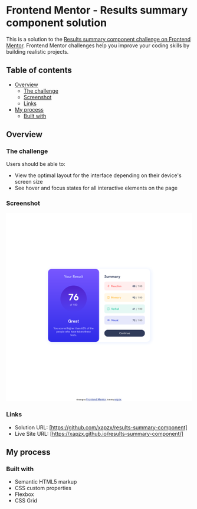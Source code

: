 # Frontend Mentor - Results summary component solution

This is a solution to the [Results summary component challenge on Frontend Mentor](https://www.frontendmentor.io/challenges/results-summary-component-CE_K6s0maV). Frontend Mentor challenges help you improve your coding skills by building realistic projects. 

## Table of contents

- [Overview](#overview)
  - [The challenge](#the-challenge)
  - [Screenshot](#screenshot)
  - [Links](#links)
- [My process](#my-process)
  - [Built with](#built-with)

## Overview

### The challenge

Users should be able to:

- View the optimal layout for the interface depending on their device's screen size
- See hover and focus states for all interactive elements on the page

### Screenshot

![Screenshot of Desktop Design](./screenshot/screenshot.png)

### Links

- Solution URL: [https://github.com/xapzx/results-summary-component]
- Live Site URL: [https://xapzx.github.io/results-summary-component/]

## My process

### Built with

- Semantic HTML5 markup
- CSS custom properties
- Flexbox
- CSS Grid